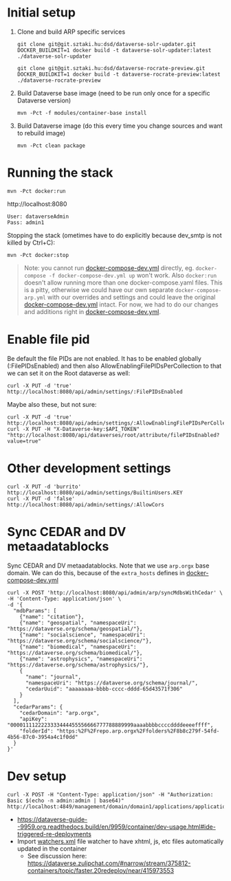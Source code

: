 # Initial setup

1. Clone and build ARP specific services
    ```
    git clone git@git.sztaki.hu:dsd/dataverse-solr-updater.git
    DOCKER_BUILDKIT=1 docker build -t dataverse-solr-updater:latest ./dataverse-solr-updater
    
    git clone git@git.sztaki.hu:dsd/dataverse-rocrate-preview.git
    DOCKER_BUILDKIT=1 docker build -t dataverse-rocrate-preview:latest ./dataverse-rocrate-preview
    ```
1. Build Dataverse base image (need to be run only once for a specific Dataverse version)
    ```   
    mvn -Pct -f modules/container-base install
    ```
1. Build Dataverse image (do this every time you change sources and want to rebuild image)
    ```
    mvn -Pct clean package
    ```
   
# Running the stack

```
mvn -Pct docker:run
```

http://localhost:8080
```
User: dataverseAdmin 
Pass: admin1
```

Stopping the stack (ometimes have to do explicitly because dev_smtp is not killed by Ctrl+C):

```
mvn -Pct docker:stop
```

> Note: you cannot run [docker-compose-dev.yml](docker-compose-dev.yml) directly, eg. `docker-compose -f docker-compose-dev.yml up` won't work. Also `docker:run` doesn't allow running more than one docker-compose.yaml files. This is a pitty, otherwise we could have our own separate `docker-compose-arp.yml` with our overrides and settings and could leave the original [docker-compose-dev.yml](docker-compose-dev.yml) intact. For now, we had to do our changes and additions right in [docker-compose-dev.yml](docker-compose-dev.yml). 

# Enable file pid

Be default the file PIDs are not enabled. It has to be enabled globally (:FilePIDsEnabled) and then also AllowEnablingFilePIDsPerCollection to that we can set it on the Root dataverse as well:

```
curl -X PUT -d 'true' http://localhost:8080/api/admin/settings/:FilePIDsEnabled
```

Maybe also these, but not sure:
```
curl -X PUT -d 'true' http://localhost:8080/api/admin/settings/:AllowEnablingFilePIDsPerCollection
curl -X PUT -H "X-Dataverse-key:$API_TOKEN" "http://localhost:8080/api/dataverses/root/attribute/filePIDsEnabled?value=true"
```


# Other development settings

```
curl -X PUT -d 'burrito' http://localhost:8080/api/admin/settings/BuiltinUsers.KEY
curl -X PUT -d 'false' http://localhost:8080/api/admin/settings/:AllowCors
```

# Sync CEDAR and DV metaadatablocks

Sync CEDAR and DV metaadatablocks. Note that we use `arp.orgx` base domain. We can do this, because of the `extra_hosts` defines in [docker-compose-dev.yml](docker-compose-dev.yml)

```
curl -X POST 'http://localhost:8080/api/admin/arp/syncMdbsWithCedar' \
-H 'Content-Type: application/json' \
-d '{
  "mdbParams": [
    {"name": "citation"},
    {"name": "geospatial", "namespaceUri": "https://dataverse.org/schema/geospatial/"},
    {"name": "socialscience", "namespaceUri": "https://dataverse.org/schema/socialscience/"},
    {"name": "biomedical", "namespaceUri": "https://dataverse.org/schema/biomedical/"},
    {"name": "astrophysics", "namespaceUri": "https://dataverse.org/schema/astrophysics/"},
    {
      "name": "journal",
      "namespaceUri": "https://dataverse.org/schema/journal/",
      "cedarUuid": "aaaaaaaa-bbbb-cccc-dddd-65d43571f306"
    }
  ],
  "cedarParams": {
    "cedarDomain": "arp.orgx",
    "apiKey": "0000111122223333444455556666777788889999aaaabbbbccccddddeeeeffff",
    "folderId": "https:%2F%2Frepo.arp.orgx%2Ffolders%2F8b8c279f-54fd-4b56-87c0-3954a4c1f0dd"
  }
}'
```


# Dev setup

```
curl -X POST -H "Content-Type: application/json" -H "Authorization: Basic $(echo -n admin:admin | base64)" http://localhost:4849/management/domain/domain1/applications/application/dataverse/_undeploy
```
- https://dataverse-guide--9959.org.readthedocs.build/en/9959/container/dev-usage.html#ide-triggered-re-deployments
- Import [watchers.xml](scripts%2Fintellij%2Fwatchers.xml) file watcher to have xhtml, js, etc files automatically updated in the container
    - See discussion here: https://dataverse.zulipchat.com/#narrow/stream/375812-containers/topic/faster.20redeploy/near/415973553
